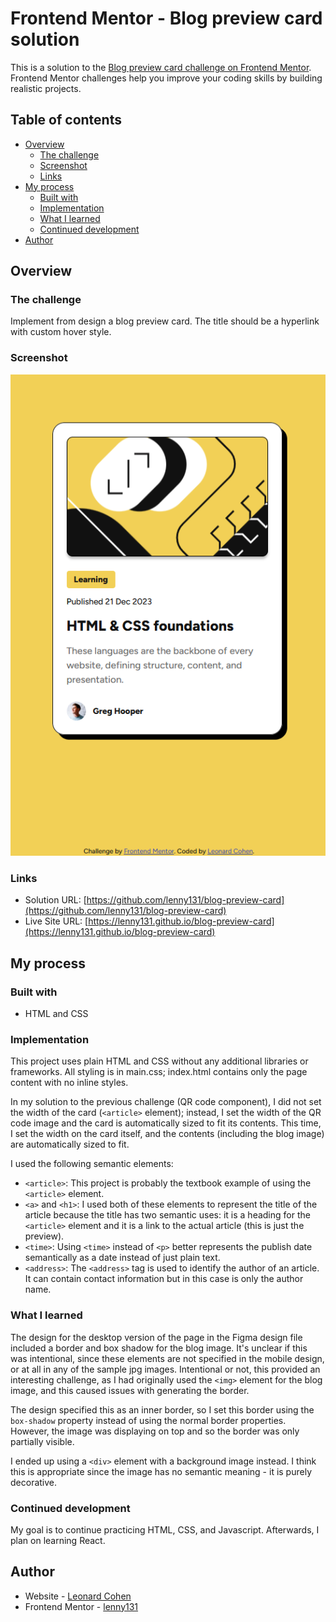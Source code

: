 # Frontend Mentor - Blog preview card solution

This is a solution to the [Blog preview card challenge on Frontend Mentor](https://www.frontendmentor.io/challenges/blog-preview-card-ckPaj01IcS). Frontend Mentor challenges help you improve your coding skills by building realistic projects. 

## Table of contents

- [Overview](#overview)
  - [The challenge](#the-challenge)
  - [Screenshot](#screenshot)
  - [Links](#links)
- [My process](#my-process)
  - [Built with](#built-with)
  - [Implementation](#implementation)
  - [What I learned](#what-i-learned)
  - [Continued development](#continued-development)
- [Author](#author)

## Overview

### The challenge

Implement from design a blog preview card. The title should be a hyperlink with custom hover style.

### Screenshot

![](./screenshot.png)

### Links

- Solution URL: [https://github.com/lenny131/blog-preview-card](https://github.com/lenny131/blog-preview-card)
- Live Site URL: [https://lenny131.github.io/blog-preview-card](https://lenny131.github.io/blog-preview-card)

## My process

### Built with

- HTML and CSS

### Implementation

This project uses plain HTML and CSS without any additional libraries or frameworks. All styling is in main.css; index.html contains only the page content with no inline styles.

In my solution to the previous challenge (QR code component), I did not set the width of the card (`<article>` element); instead, I set the width of the QR code image and the card is automatically sized to fit its contents.
This time, I set the width on the card itself, and the contents (including the blog image) are automatically sized to fit.

I used the following semantic elements:
- `<article>`: This project is probably the textbook example of using the `<article>` element.
- `<a>` and `<h1>`: I used both of these elements to represent the title of the article because the title has two semantic uses: it is a heading for the `<article>` element and it is a link to the actual article (this is just the preview).
- `<time>`: Using `<time>` instead of `<p>` better represents the publish date semantically as a date instead of just plain text.
- `<address>`: The `<address>` tag is used to identify the author of an article. It can contain contact information but in this case is only the author name.

### What I learned

The design for the desktop version of the page in the Figma design file included a border and box shadow for the blog image. It's unclear if this was intentional, since these elements are not specified in the mobile design, or at all in any of the sample jpg images.
Intentional or not, this provided an interesting challenge, as I had originally used the `<img>` element for the blog image, and this caused issues with generating the border.

The design specified this as an inner border, so I set this border using the `box-shadow` property instead of using the normal border properties. However, the image was displaying on top and so the border was only partially visible.

I ended up using a `<div>` element with a background image instead. I think this is appropriate since the image has no semantic meaning - it is purely decorative.

### Continued development

My goal is to continue practicing HTML, CSS, and Javascript. Afterwards, I plan on learning React.

## Author

- Website - [Leonard Cohen](https://leonardmcohen.com)
- Frontend Mentor - [lenny131](https://www.frontendmentor.io/profile/lenny131)
